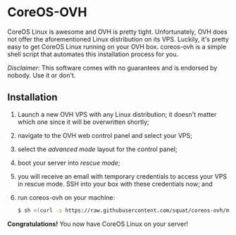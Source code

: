# CoreOS-OVH
CoreOS Linux is awesome and OVH is pretty tight. Unfortunately, OVH does not offer the aforementioned Linux distribution on its VPS. Luckily, it's pretty easy to get CoreOS Linux running on your OVH box. coreos-ovh is a simple shell script that automates this installation process for you.

*Disclaimer*: This software comes with no guarantees and is endorsed by nobody. Use it or don't.

## Installation

1. Launch a new OVH VPS with any Linux distribution; it doesn't matter which one since it will be overwritten shortly;
2. navigate to the OVH web control panel and select your VPS;
3. select the *advanced mode* layout for the control panel;
4. boot your server into *rescue mode*;
5. you will receive an email with temporary credentials to access your VPS in rescue mode. SSH into your box with these credentials now; and
6. run coreos-ovh on your machine:

    ```sh
    $ sh <(curl -s https://raw.githubusercontent.com/squat/coreos-ovh/master/coreos-ohv)
    ```
**Congratulations!** You now have CoreOS Linux on your server!
